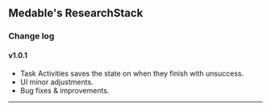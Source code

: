 ## Medable's ResearchStack

### Change log

#### v1.0.1

- Task Activities saves the state on when they finish with unsuccess.
- UI minor adjustments.
- Bug fixes & improvements.

---

